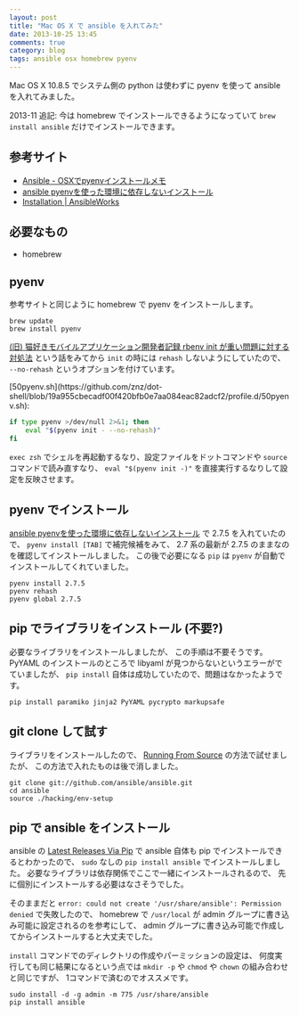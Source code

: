 ```yaml
---
layout: post
title: "Mac OS X で ansible を入れてみた"
date: 2013-10-25 13:45
comments: true
category: blog
tags: ansible osx homebrew pyenv
---
```

Mac OS X 10.8.5 でシステム側の python は使わずに pyenv を使って ansible を入れてみました。

2013-11 追記: 今は homebrew でインストールできるようになっていて `brew install ansible` だけでインストールできます。

<!--more-->

## 参考サイト

* [Ansible - OSXでpyenvインストールメモ](http://qiita.com/ryurock/items/c4065da9f16c1f6248b7)
* [ansible pyenvを使った環境に依存しないインストール](http://qiita.com/yamasaki-masahide/items/0546b2b7770150394159)
* [Installation \| AnsibleWorks](http://ansibleworks.com/docs/intro_installation.html)

## 必要なもの

* homebrew

## pyenv

参考サイトと同じように homebrew で pyenv をインストールします。

```
brew update
brew install pyenv
```

[(旧) 猫好きモバイルアプリケーション開発者記録 rbenv init が重い問題に対する対処法](http://mobileapplication.blog.fc2.com/blog-entry-21.html)
という話をみてから `init` の時には `rehash` しないようにしていたので、
`--no-rehash` というオプションを付けています。

<p class="filename">[50pyenv.sh](https://github.com/znz/dot-shell/blob/19a955cbecadf00f420bfb0e7aa084eac82adcf2/profile.d/50pyenv.sh):</p>

```bash
if type pyenv >/dev/null 2>&1; then
    eval "$(pyenv init - --no-rehash)"
fi
```

`exec zsh` でシェルを再起動するなり、設定ファイルをドットコマンドや `source` コマンドで読み直すなり、
`eval "$(pyenv init -)"`
を直接実行するなりして設定を反映させます。

## pyenv でインストール

[ansible pyenvを使った環境に依存しないインストール](http://qiita.com/yamasaki-masahide/items/0546b2b7770150394159)
で 2.7.5 を入れていたので、
`pyenv install [TAB]`
で補完候補をみて、
2.7 系の最新が 2.7.5 のままなのを確認してインストールしました。
この後で必要になる `pip` は `pyenv` が自動でインストールしてくれていました。

```
pyenv install 2.7.5
pyenv rehash
pyenv global 2.7.5
```

## pip でライブラリをインストール (不要?)

必要なライブラリをインストールしましたが、
この手順は不要そうです。
PyYAML のインストールのところで libyaml が見つからないというエラーがでていましたが、
`pip install` 自体は成功していたので、問題はなかったようです。

```
pip install paramiko jinja2 PyYAML pycrypto markupsafe
```

## git clone して試す

ライブラリをインストールしたので、
[Running From Source](http://ansibleworks.com/docs/intro_installation.html#running-from-source)
の方法で試せましたが、
この方法で入れたものは後で消しました。

```
git clone git://github.com/ansible/ansible.git
cd ansible
source ./hacking/env-setup
```

## pip で ansible をインストール

ansible の
[Latest Releases Via Pip](http://ansibleworks.com/docs/intro_installation.html#latest-releases-via-pip)
で ansible 自体も pip でインストールできるとわかったので、
`sudo` なしの `pip install ansible` でインストールしました。
必要なライブラリは依存関係でここで一緒にインストールされるので、
先に個別にインストールする必要はなさそうでした。

そのままだと
`error: could not create '/usr/share/ansible': Permission denied`
で失敗したので、
homebrew で `/usr/local` が admin グループに書き込み可能に設定されるのを参考にして、
admin グループに書き込み可能で作成してからインストールすると大丈夫でした。

`install` コマンドでのディレクトリの作成やパーミッションの設定は、
何度実行しても同じ結果になるという点では
`mkdir -p` や `chmod` や `chown` の組み合わせと同じですが、
1コマンドで済むのでオススメです。

```
sudo install -d -g admin -m 775 /usr/share/ansible
pip install ansible
```
